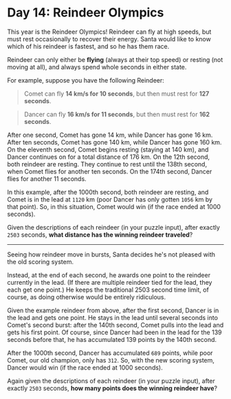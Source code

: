 # Day 14: Reindeer Olympics

This year is the Reindeer Olympics! Reindeer can fly at high speeds, but
must rest occasionally to recover their energy. Santa would like to know
which of his reindeer is fastest, and so he has them race.

Reindeer can only either be **flying** (always at their top speed) or resting
(not moving at all), and always spend whole seconds in either state.

For example, suppose you have the following Reindeer:

> Comet can fly **14 km/s for 10 seconds**, but then must rest for **127 seconds**.

> Dancer can fly **16 km/s for 11 seconds**, but then must rest for **162 seconds**.

After one second, Comet has gone 14 km, while Dancer has gone 16 km. After
ten seconds, Comet has gone 140 km, while Dancer has gone 160 km. On the
eleventh second, Comet begins resting (staying at 140 km), and Dancer
continues on for a total distance of 176 km. On the 12th second, both
reindeer are resting. They continue to rest until the 138th second, when
Comet flies for another ten seconds. On the 174th second, Dancer flies for
another 11 seconds.

In this example, after the 1000th second, both reindeer are resting, and
Comet is in the lead at `1120` km (poor Dancer has only gotten `1056` km by
that point). So, in this situation, Comet would win (if the race ended at
1000 seconds).

Given the descriptions of each reindeer (in your puzzle input), after
exactly `2503` seconds, **what distance has the winning reindeer traveled**?

---

Seeing how reindeer move in bursts, Santa decides he's not pleased with the
old scoring system.

Instead, at the end of each second, he awards one point to the reindeer
currently in the lead. (If there are multiple reindeer tied for the lead,
they each get one point.) He keeps the traditional 2503 second time limit,
of course, as doing otherwise would be entirely ridiculous.

Given the example reindeer from above, after the first second, Dancer is in
the lead and gets one point. He stays in the lead until several seconds into
Comet's second burst: after the 140th second, Comet pulls into the lead and
gets his first point. Of course, since Dancer had been in the lead for the
139 seconds before that, he has accumulated 139 points by the 140th second.

After the 1000th second, Dancer has accumulated `689` points, while poor
Comet, our old champion, only has `312`. So, with the new scoring system,
Dancer would win (if the race ended at 1000 seconds).

Again given the descriptions of each reindeer (in your puzzle input), after
exactly `2503` seconds, **how many points does the winning reindeer have**?
